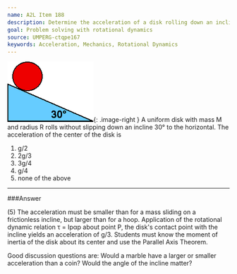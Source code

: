 ```yaml
---
name: A2L Item 188
description: Determine the acceleration of a disk rolling down an incline.
goal: Problem solving with rotational dynamics
source: UMPERG-ctqpe167
keywords: Acceleration, Mechanics, Rotational Dynamics
---
```


![Item188_fig1.gif](../images/Item188_fig1.gif){: .image-right } A
uniform disk with mass M and radius R rolls without slipping down an
incline 30&deg; to the horizontal.  The acceleration of the center of
the disk is

1. g/2
2. 2g/3
3. 3g/4
4. g/4
5. none of the above




<hr/>

###Answer 

(5) The acceleration must be smaller than for a mass sliding on a
frictionless incline, but larger than for a hoop. Application of the
rotational dynamic relation τ = Ipαp about point P, the disk's contact
point with the incline yields an acceleration of g/3. Students must know
the moment of inertia of the disk about its center and use the Parallel
Axis Theorem.

Good discussion questions are: Would a marble have a larger or smaller
acceleration than a coin? Would the angle of the incline matter?
